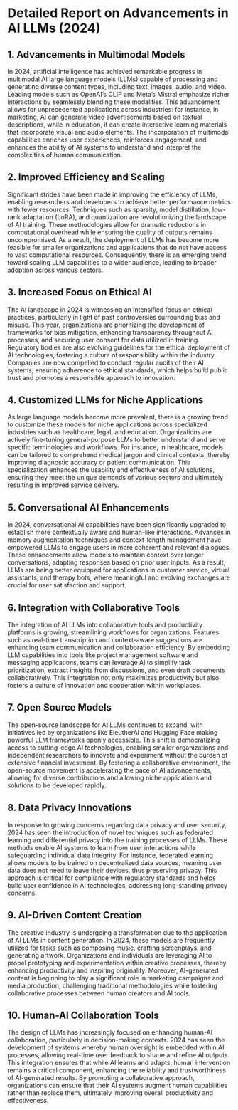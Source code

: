 # Detailed Report on Advancements in AI LLMs (2024)

## 1. Advancements in Multimodal Models
In 2024, artificial intelligence has achieved remarkable progress in multimodal AI large language models (LLMs) capable of processing and generating diverse content types, including text, images, audio, and video. Leading models such as OpenAI’s CLIP and Meta’s Mistral emphasize richer interactions by seamlessly blending these modalities. This advancement allows for unprecedented applications across industries: for instance, in marketing, AI can generate video advertisements based on textual descriptions, while in education, it can create interactive learning materials that incorporate visual and audio elements. The incorporation of multimodal capabilities enriches user experiences, reinforces engagement, and enhances the ability of AI systems to understand and interpret the complexities of human communication.

## 2. Improved Efficiency and Scaling 
Significant strides have been made in improving the efficiency of LLMs, enabling researchers and developers to achieve better performance metrics with fewer resources. Techniques such as sparsity, model distillation, low-rank adaptation (LoRA), and quantization are revolutionizing the landscape of AI training. These methodologies allow for dramatic reductions in computational overhead while ensuring the quality of outputs remains uncompromised. As a result, the deployment of LLMs has become more feasible for smaller organizations and applications that do not have access to vast computational resources. Consequently, there is an emerging trend toward scaling LLM capabilities to a wider audience, leading to broader adoption across various sectors.

## 3. Increased Focus on Ethical AI
The AI landscape in 2024 is witnessing an intensified focus on ethical practices, particularly in light of past controversies surrounding bias and misuse. This year, organizations are prioritizing the development of frameworks for bias mitigation, enhancing transparency throughout AI processes, and securing user consent for data utilized in training. Regulatory bodies are also evolving guidelines for the ethical deployment of AI technologies, fostering a culture of responsibility within the industry. Companies are now compelled to conduct regular audits of their AI systems, ensuring adherence to ethical standards, which helps build public trust and promotes a responsible approach to innovation.

## 4. Customized LLMs for Niche Applications
As large language models become more prevalent, there is a growing trend to customize these models for niche applications across specialized industries such as healthcare, legal, and education. Organizations are actively fine-tuning general-purpose LLMs to better understand and serve specific terminologies and workflows. For instance, in healthcare, models can be tailored to comprehend medical jargon and clinical contexts, thereby improving diagnostic accuracy or patient communication. This specialization enhances the usability and effectiveness of AI solutions, ensuring they meet the unique demands of various sectors and ultimately resulting in improved service delivery.

## 5. Conversational AI Enhancements
In 2024, conversational AI capabilities have been significantly upgraded to establish more contextually aware and human-like interactions. Advances in memory augmentation techniques and context-length management have empowered LLMs to engage users in more coherent and relevant dialogues. These enhancements allow models to maintain context over longer conversations, adapting responses based on prior user inputs. As a result, LLMs are being better equipped for applications in customer service, virtual assistants, and therapy bots, where meaningful and evolving exchanges are crucial for user satisfaction and support.

## 6. Integration with Collaborative Tools
The integration of AI LLMs into collaborative tools and productivity platforms is growing, streamlining workflows for organizations. Features such as real-time transcription and context-aware suggestions are enhancing team communication and collaboration efficiency. By embedding LLM capabilities into tools like project management software and messaging applications, teams can leverage AI to simplify task prioritization, extract insights from discussions, and even draft documents collaboratively. This integration not only maximizes productivity but also fosters a culture of innovation and cooperation within workplaces.

## 7. Open Source Models
The open-source landscape for AI LLMs continues to expand, with initiatives led by organizations like EleutherAI and Hugging Face making powerful LLM frameworks openly accessible. This shift is democratizing access to cutting-edge AI technologies, enabling smaller organizations and independent researchers to innovate and experiment without the burden of extensive financial investment. By fostering a collaborative environment, the open-source movement is accelerating the pace of AI advancements, allowing for diverse contributions and allowing niche applications and solutions to be developed rapidly.

## 8. Data Privacy Innovations
In response to growing concerns regarding data privacy and user security, 2024 has seen the introduction of novel techniques such as federated learning and differential privacy into the training processes of LLMs. These methods enable AI systems to learn from user interactions while safeguarding individual data integrity. For instance, federated learning allows models to be trained on decentralized data sources, meaning user data does not need to leave their devices, thus preserving privacy. This approach is critical for compliance with regulatory standards and helps build user confidence in AI technologies, addressing long-standing privacy concerns.

## 9. AI-Driven Content Creation 
The creative industry is undergoing a transformation due to the application of AI LLMs in content generation. In 2024, these models are frequently utilized for tasks such as composing music, crafting screenplays, and generating artwork. Organizations and individuals are leveraging AI to propel prototyping and experimentation within creative processes, thereby enhancing productivity and inspiring originality. Moreover, AI-generated content is beginning to play a significant role in marketing campaigns and media production, challenging traditional methodologies while fostering collaborative processes between human creators and AI tools.

## 10. Human-AI Collaboration Tools
The design of LLMs has increasingly focused on enhancing human-AI collaboration, particularly in decision-making contexts. 2024 has seen the development of systems whereby human oversight is embedded within AI processes, allowing real-time user feedback to shape and refine AI outputs. This integration ensures that while AI learns and adapts, human intervention remains a critical component, enhancing the reliability and trustworthiness of AI-generated results. By promoting a collaborative approach, organizations can ensure that their AI systems augment human capabilities rather than replace them, ultimately improving overall productivity and effectiveness.